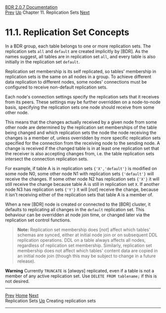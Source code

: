   [BDR 2.0.7 Documentation](README.md)                                                                                                         
  [Prev](replication-sets.md "Replication Sets")   [Up](replication-sets.md)    Chapter 11. Replication Sets    [Next](replication-sets-creation.md "Creating replication sets")  


# 11.1. Replication Set Concepts

In a BDR group, each table belongs to one or more replication sets. The
replication sets `all` and `default` are created
implicitly by [BDR]. As the names suggest, all tables are
in replication set `all`, and every table is also initially in
the replication set `default`.

Replication set membership is its self replicated, so tables\'
membership in replication sets is the same on all nodes in a group. To
achieve different data replication to different nodes, some nodes\'
connections must be configured to receive non-default replication sets.

Each node\'s connection settings specify the replication sets that it
receives from its peers. These settings may be further overridden on a
node-to-node basis, specifying the replication sets one node should
receive from some other node.

This means that the changes actually received by a given node from some
other node are determined by the replication set memberships of the
table being changed and which replication sets the node the node
receiving the changes is a member of, unless overridden by more specific
replication sets specified for the connection from the receiving node to
the sending node. A change is received if the changed table is in at
least one replication set that the receiver is also accepting changes
from, i.e. the table replication sets intersect the connection
replication sets.

For example, if table A is in replication sets
`{'X','default'}` is modified on some node N0, some other node
N1 with replication sets `{'default'}` will receive the
changes. If some other node N2 has replication sets `{'X'}` it
will still receive the change because table A is still in replication
set `X`. If another node N3 has replication sets
`{'Y'}` it will [*not*] receive the change, because
it isn\'t receiving either of the replication sets that table A is a
member of.

When a new [BDR] node is created or connected to the
[BDR] cluster, it defaults to replicating all changes in
the `default` replication set. This behaviour can be
overridden at node join time, or changed later via the replication set
control functions.

> **Note:** Replication set membership does [*not*] affect
> which tables\' schemas are synced, either at initial node join or on
> subsequent DDL replication operations. DDL on a table always affects
> all nodes, regardless of replication set membership. Similarly,
> replication set membership does not affect which tables\' content data
> are copied in an initial node join (though this may be subject to
> change in a future release).

  **Warning**
  Currently `TRUNCATE` is [*always*] replicated, even if a table is not a member of any active replication set. Use `DELETE FROM tablename;` if this is not desired.



  ---------------------------------------------- -------------------------------------------- -------------------------------------------------------
  [Prev](replication-sets.md)        [Home](README.md)         [Next](replication-sets-creation.md)  
  Replication Sets                                [Up](replication-sets.md)                                Creating replication sets
  ---------------------------------------------- -------------------------------------------- -------------------------------------------------------
